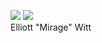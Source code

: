 ![](https://files.catbox.moe/38kyu0.png) ![](https://files.catbox.moe/82s6zq.jpg)
<br> Elliott "Mirage" Witt
